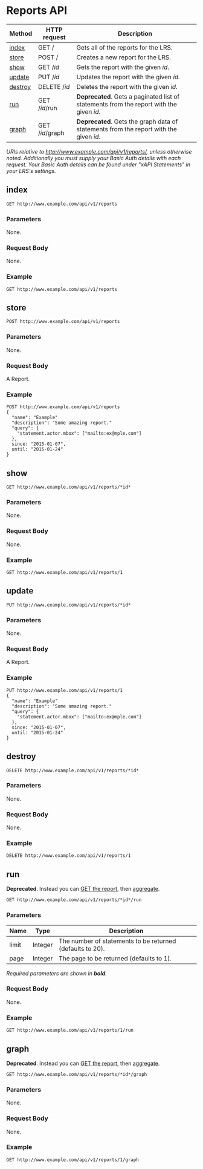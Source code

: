 ---
---

# Reports API

Method | HTTP request | Description
--- | --- | ---
[index](#index) | GET / | Gets all of the reports for the LRS.
[store](#store) | POST / | Creates a new report for the LRS.
[show](#show) | GET /*id* | Gets the report with the given *id*.
[update](#update) | PUT /*id* | Updates the report with the given *id*.
[destroy](#destroy) | DELETE /*id* | Deletes the report with the given *id*.
[run](#run) | GET /*id*/run | **Deprecated**. Gets a paginated list of statements from the report with the given *id*.
[graph](#graph) | GET /*id*/graph | **Deprecated**. Gets the graph data of statements from the report with the given *id*.


*URIs relative to http://www.example.com/api/v1/reports/, unless otherwise noted. Additionally you must supply your Basic Auth details with each request. Your Basic Auth details can be found under "xAPI Statements" in your LRS's settings.*

## index
```
GET http://www.example.com/api/v1/reports
```

### Parameters
None.

### Request Body
None.

### Example

    GET http://www.example.com/api/v1/reports

## store
```
POST http://www.example.com/api/v1/reports
```

### Parameters
None.

### Request Body
A Report.

### Example

    POST http://www.example.com/api/v1/reports
    {
      "name": "Example"
      "description": "Some amazing report."
      "query": {
        "statement.actor.mbox": ["mailto:ex@mple.com"]
      },
      since: "2015-01-07",
      until: "2015-01-24"
    }


## show
```
GET http://www.example.com/api/v1/reports/*id*
```

### Parameters
None.

### Request Body
None.

### Example

    GET http://www.example.com/api/v1/reports/1


## update
```
PUT http://www.example.com/api/v1/reports/*id*
```

### Parameters
None.

### Request Body
A Report.

### Example

    PUT http://www.example.com/api/v1/reports/1
    {
      "name": "Example"
      "description": "Some amazing report."
      "query": {
        "statement.actor.mbox": ["mailto:ex@mple.com"]
      },
      since: "2015-01-07",
      until: "2015-01-24"
    }


## destroy
```
DELETE http://www.example.com/api/v1/reports/*id*
```

### Parameters
None.

### Request Body
None.

### Example

    DELETE http://www.example.com/api/v1/reports/1


## run
**Deprecated**. Instead you can [GET the report](#show), then [aggregate](http://docs.learninglocker.net/statements_api/#aggregate).
```
GET http://www.example.com/api/v1/reports/*id*/run
```

### Parameters

Name | Type | Description
--- | --- | ---
limit | Integer | The number of statements to be returned (defaults to 20).
page | Integer | The page to be returned (defaults to 1).

*Required parameters are shown in __bold__.*

### Request Body
None.

### Example

    GET http://www.example.com/api/v1/reports/1/run


## graph
**Deprecated**. Instead you can [GET the report](#show), then [aggregate](http://docs.learninglocker.net/statements_api/#aggregate).
```
GET http://www.example.com/api/v1/reports/*id*/graph
```

### Parameters
None.

### Request Body
None.

### Example

    GET http://www.example.com/api/v1/reports/1/graph
